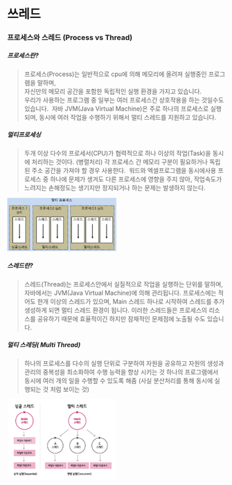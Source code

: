 ﻿# 쓰레드

 ### 프로세스와 스레드 (Process vs Thread)

##### 프로세스란?
>프로세스(Process)는 일반적으로 cpu에 의해 메모리에 올려져 실행중인 프로그램을 말하며, <br>
자신만의 메모리 공간을 포함한 독립적인 실행 환경을 가지고 있습니다. <br>
우리가 사용하는 프로그램 중 일부는 여러 프로세스간 상호작용을 하는 것일수도 있습니다. 
>자바 JVM(Java Virtual Machine)은 주로 하나의 프로세스로 실행되며, 동시에 여러 작업을 수행하기 위해서 멀티 스레드를 지원하고 있습니다.  

##### 멀티프로세싱
> 두개 이상 다수의 프로세서(CPU)가 협력적으로 하나 이상의 작업(Task)을 동시에 처리하는 것이다. (병렬처리)
> 각 프로세스 간 메모리 구분이 필요하거나 독립된 주소 공간을 가져야 할 경우 사용한다. 
> 워드와 엑셀프로그램을 동시에사용
>프로세스 중 하나에 문제가 생겨도 다른 프로세스에 영향을 주지 않아, 작업속도가 느려지는 손해정도는 생기지만 정지되거나 하는 문제는 발생하지 않는다.

   <img src='image-83.png' width='50%'/>
 
##### 스레드란?
   >스레드(Thread)는 프로세스안에서 실질적으로 작업을 실행하는 단위를 말하며, 자바에서는 JVM(Java Virtual Machine)에 의해 관리됩니다. 프로세스에는 적어도 한개 이상의 스레드가 있으며, Main 스레드 하나로 시작하여 스레드를 추가 생성하게 되면 멀티 스레드 환경이 됩니다. 이러한 스레드들은 프로세스의 리소스를 공유하기 때문에 효율적이긴 하지만 잠재적인 문제점에 노출될 수도 있습니다. 

##### 멀티 스레딩( Multi Thread)
   >하나의 프로세스를 다수의 실행 단위로 구분하여 자원을 공유하고 자원의 생성과 관리의 중복성을 최소화하여 수행 능력을 향상 시키는 것
   >하나의 프로그램에서 동시에 여러 개의 일을 수행할 수 있도록 해줌 (사실 분산처리를 통해 동시에 실행되는 것 처럼 보이는 것)
   
<img src='image-82.png' width='50%'/>




